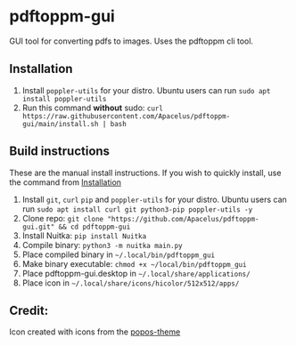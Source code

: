 # pdftoppm-gui
GUI tool for converting pdfs to images. Uses the pdftoppm cli tool.
## Installation
1. Install ``poppler-utils`` for your distro. Ubuntu users can run ``sudo apt install poppler-utils``
2. Run this command **without** sudo: ```curl https://raw.githubusercontent.com/Apacelus/pdftoppm-gui/main/install.sh | bash```
## Build instructions
These are the manual install instructions. If you wish to quickly install, use the command from [Installation](https://github.com/Apacelus/pdftoppm-gui#installation)
1. Install ``git``, ``curl`` ``pip`` and ``poppler-utils`` for your distro. Ubuntu users can run ``sudo apt install curl git python3-pip poppler-utils -y``
2. Clone repo: ```git clone "https://github.com/Apacelus/pdftoppm-gui.git" && cd pdftoppm-gui```
3. Install Nuitka: ```pip install Nuitka```
4. Compile binary: ```python3 -m nuitka main.py```
5. Place compiled binary in ```~/.local/bin/pdftoppm_gui```
6. Make binary executable: ```chmod +x ~/local/bin/pdftoppm_gui```
7. Place pdftoppm-gui.desktop in ```~/.local/share/applications/```
8. Place icon in ```~/.local/share/icons/hicolor/512x512/apps/```
## Credit:
Icon created with icons from the [popos-theme](https://github.com/pop-os/icon-theme)

